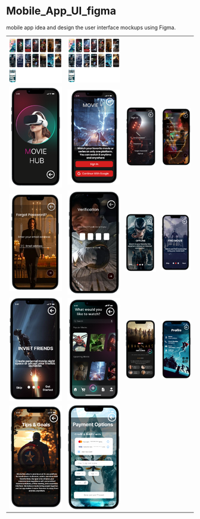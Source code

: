 # Mobile_App_UI_figma
mobile app  idea and design the user interface mockups using Figma.


<table>
  <tr>
    <td><img src="https://github.com/202320020818/Mobile_App_UI_figma-4/blob/4f2c458be91a80b785c78ff12e3d31df63a4b4c2/Screenshot%202025-02-23%20204610.png" width="350"/></td>
    <td><img src="https://github.com/202320020818/Mobile_App_UI_figma-4/blob/3c0f10142892f3dd883257fe3c3310560808fc77/Screenshot%202025-02-24%20155950.png" width="350"/></td>
    
  </tr>
  <tr>
    <td><img src="https://github.com/202320020818/Mobile_App_UI_figma-4/blob/2a32cc4d79426b86a9bb42aa91e2d4b1cfb939c7/Screenshot%202025-02-23%20182212.png" width="200"/></td>
    <td><img src="https://github.com/202320020818/Mobile_App_UI_figma-4/blob/2a32cc4d79426b86a9bb42aa91e2d4b1cfb939c7/Screenshot%202025-02-23%20182228.png" width="200"/></td>
    <td><img src="https://github.com/202320020818/Mobile_App_UI_figma-4/blob/2a32cc4d79426b86a9bb42aa91e2d4b1cfb939c7/Screenshot%202025-02-23%20183055.png" width="200"/></td>
    <td><img src="https://github.com/202320020818/Mobile_App_UI_figma-4/blob/2a32cc4d79426b86a9bb42aa91e2d4b1cfb939c7/Screenshot%202025-02-23%20183117.png" width="200"/></td>
  </tr>
  <tr>
    <td><img src="https://github.com/202320020818/Mobile_App_UI_figma-4/blob/2a32cc4d79426b86a9bb42aa91e2d4b1cfb939c7/Screenshot%202025-02-23%20183132.png" width="200"/></td>
    <td><img src="https://github.com/202320020818/Mobile_App_UI_figma-4/blob/2a32cc4d79426b86a9bb42aa91e2d4b1cfb939c7/Screenshot%202025-02-23%20183154.png" width="200"/></td>
    <td><img src="https://github.com/202320020818/Mobile_App_UI_figma-4/blob/2a32cc4d79426b86a9bb42aa91e2d4b1cfb939c7/Screenshot%202025-02-23%20183207.png" width="200"/></td>
    <td><img src="https://github.com/202320020818/Mobile_App_UI_figma-4/blob/2a32cc4d79426b86a9bb42aa91e2d4b1cfb939c7/Screenshot%202025-02-23%20183218.png" width="200"/></td>
  </tr>
  <tr>
    <td><img src="https://github.com/202320020818/Mobile_App_UI_figma-4/blob/2a32cc4d79426b86a9bb42aa91e2d4b1cfb939c7/Screenshot%202025-02-23%20183239.png" width="200"/></td>
    <td><img src="https://github.com/202320020818/Mobile_App_UI_figma-4/blob/2a32cc4d79426b86a9bb42aa91e2d4b1cfb939c7/Screenshot%202025-02-23%20183248.png" width="200"/></td>
    <td><img src="https://github.com/202320020818/Mobile_App_UI_figma-4/blob/2a32cc4d79426b86a9bb42aa91e2d4b1cfb939c7/Screenshot%202025-02-23%20183528.png" width="200"/></td>
    <td><img src="https://github.com/202320020818/Mobile_App_UI_figma-4/blob/2a32cc4d79426b86a9bb42aa91e2d4b1cfb939c7/Screenshot%202025-02-23%20183543.png" width="200"/></td>
  </tr>
   <tr>
    <td><img src="https://github.com/202320020818/Mobile_App_UI_figma-4/blob/2a32cc4d79426b86a9bb42aa91e2d4b1cfb939c7/Screenshot%202025-02-23%20183555.png" width="200"/></td>
    <td><img src="https://github.com/202320020818/Mobile_App_UI_figma-4/blob/2a32cc4d79426b86a9bb42aa91e2d4b1cfb939c7/Screenshot%202025-02-23%20183609.png" width="200"/></td>
  </tr>
</table>
